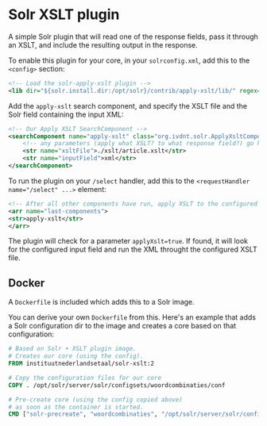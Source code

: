 # Solr XSLT plugin

A simple Solr plugin that will read one of the response fields, pass it through an XSLT, and include the resulting output in the response.

To enable this plugin for your core, in your `solrconfig.xml`, add this to the `<config>` section:

```xml
<!-- Load the solr-apply-xslt plugin -->
<lib dir="${solr.install.dir:/opt/solr}/contrib/apply-xslt/lib/" regex="solr-apply-xslt.*\.jar" />
```

Add the `apply-xslt` search component, and specify the XSLT file and the Solr field containing the input XML:

```xml
<!-- Our Apply XSLT SearchComponent -->
<searchComponent name="apply-xslt" class="org.ivdnt.solr.ApplyXsltComponent" >
    <!-- any parameters (apply what XSLT? to what response field?) go here -->
    <str name="xsltFile">./xslt/article.xslt</str>
    <str name="inputField">xml</str>
</searchComponent>
```

To run the plugin on your `/select` handler, add this to the `<requestHandler name="/select" ...>` element:

```xml
<!-- After all other components have run, apply XSLT to the configured XML field -->
<arr name="last-components">
<str>apply-xslt</str>
</arr>
```

The plugin will check for a parameter `applyXslt=true`. If found, it will look for the configured input field and run the XML throught the configured XSLT file.

## Docker

A `Dockerfile` is included which adds this to a Solr image.

You can derive your own `Dockerfile` from this. Here's an example that adds a Solr configuration dir to the image and creates a core based on that configuration:

```Dockerfile
# Based on Solr + XSLT plugin image.
# Creates our core (using the config).
FROM instituutnederlandsetaal/solr-xslt:2

# Copy the configuration files for our core
COPY . /opt/solr/server/solr/configsets/woordcombinaties/conf

# Pre-create core (using the config copied above)
# as soon as the container is started.
CMD ["solr-precreate", "woordcombinaties", "/opt/solr/server/solr/configsets/woordcombinaties"]
```
